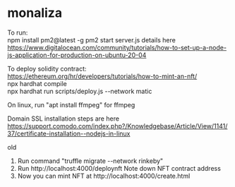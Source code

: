 # monaliza

To run:  
npm install pm2@latest -g
pm2 start server.js 
details here https://www.digitalocean.com/community/tutorials/how-to-set-up-a-node-js-application-for-production-on-ubuntu-20-04  

  

To deploy solidity contract:
https://ethereum.org/hr/developers/tutorials/how-to-mint-an-nft/  
npx hardhat compile  
npx hardhat run scripts/deploy.js --network matic  

On linux, run "apt  install ffmpeg" for ffmpeg

Domain SSL installation steps are here   
https://support.comodo.com/index.php?/Knowledgebase/Article/View/1141/37/certificate-installation--nodejs-in-linux   
  
old
1. Run command "truffle migrate --network rinkeby"
2. Run http://localhost:4000/deploynft
Note down NFT contract address
3. Now you can mint NFT at http://localhost:4000/create.html
